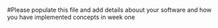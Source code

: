 #Please populate this file and add details abouut your software and how you have implemented concepts in week one
